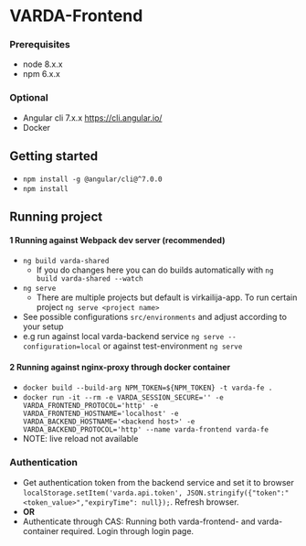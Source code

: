 # VARDA-Frontend

### Prerequisites
- node 8.x.x
- npm 6.x.x

### Optional
- Angular cli 7.x.x https://cli.angular.io/
- Docker

## Getting started

- `npm install -g @angular/cli@^7.0.0`
- `npm install`

## Running project

#### 1 Running against Webpack dev server (recommended)
- `ng build varda-shared`
  - If you do changes here you can do builds automatically with `ng build varda-shared --watch`
- `ng serve`
  - There are multiple projects but default is virkailija-app. To run certain project `ng serve <project name>`
- See possible configurations `src/environments` and adjust according to your setup
- e.g run against local varda-backend service `ng serve --configuration=local` or against test-environment `ng serve`

#### 2 Running against nginx-proxy through docker container
- `docker build --build-arg NPM_TOKEN=${NPM_TOKEN} -t varda-fe .`
- `docker run -it --rm -e VARDA_SESSION_SECURE='' -e VARDA_FRONTEND_PROTOCOL='http' -e VARDA_FRONTEND_HOSTNAME='localhost' -e VARDA_BACKEND_HOSTNAME='<backend host>' -e VARDA_BACKEND_PROTOCOL='http' --name varda-frontend varda-fe`
- NOTE: live reload not available


### Authentication
- Get authentication token from the backend service and set it to browser `localStorage.setItem('varda.api.token', JSON.stringify({"token":"<token_value>","expiryTime": null});`. Refresh browser.
- **OR**
- Authenticate through CAS: Running both varda-frontend- and varda-container required. Login through login page.
